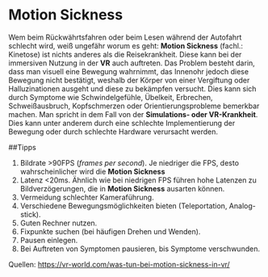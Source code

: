 # Motion Sickness

Wem beim Rückwährtsfahren oder beim Lesen während der Autofahrt schlecht wird, weiß ungefähr worum es geht: **Motion Sickness** (fachl.: Kinetose) ist nichts anderes als die Reisekrankheit. Diese kann bei der immersiven Nutzung in der **VR** auch auftreten. Das Problem besteht darin, dass man visuell eine Bewegung wahrnimmt, das Innenohr jedoch diese Bewegung nicht bestätigt, weshalb der Körper von einer Vergiftung oder Halluzinationen ausgeht und diese zu bekämpfen versucht. Dies kann sich durch Symptome wie Schwindelgefühle, Übelkeit, Erbrechen, Schweißausbruch, Kopfschmerzen oder Orientierungsprobleme bemerkbar machen. Man spricht in dem Fall von der **Simulations- oder VR-Krankheit**.
Dies kann unter anderem durch eine schlechte Implementierung der Bewegung oder durch schlechte Hardware verursacht werden.

##Tipps
1. Bildrate >90FPS (*frames per second*). Je niedriger die FPS, desto wahrscheinlicher wird die **Motion Sickness**
2. Latenz <20ms. Ähnlich wie bei niedrigen FPS führen hohe Latenzen zu Bildverzögerungen, die in **Motion Sickness** ausarten können.
3. Vermeidung schlechter Kameraführung.
4. Verschiedene Bewegungsmöglichkeiten bieten (Teleportation, Analog-stick).
5. Guten Rechner nutzen.
6. Fixpunkte suchen (bei häufigen Drehen und Wenden).
7. Pausen einlegen.
8. Bei Auftreten von Symptomen pausieren, bis Symptome verschwunden.

Quellen:
https://vr-world.com/was-tun-bei-motion-sickness-in-vr/

